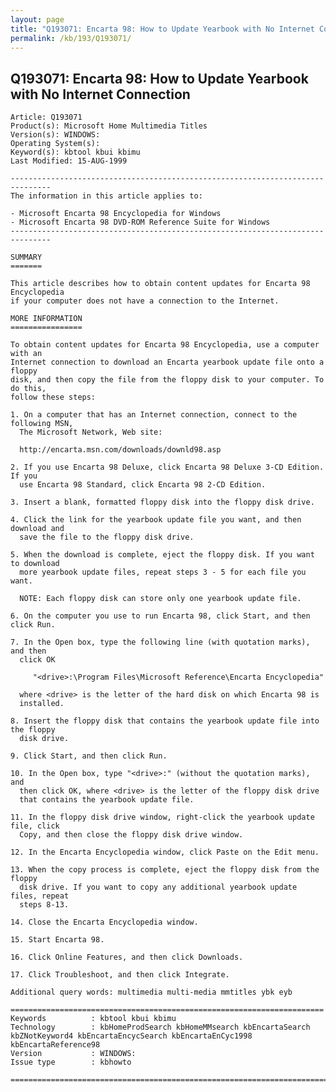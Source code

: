 ```yaml
---
layout: page
title: "Q193071: Encarta 98: How to Update Yearbook with No Internet Connection"
permalink: /kb/193/Q193071/
---
```


## Q193071: Encarta 98: How to Update Yearbook with No Internet Connection

	Article: Q193071
	Product(s): Microsoft Home Multimedia Titles
	Version(s): WINDOWS:
	Operating System(s): 
	Keyword(s): kbtool kbui kbimu
	Last Modified: 15-AUG-1999
	
	-------------------------------------------------------------------------------
	The information in this article applies to:
	
	- Microsoft Encarta 98 Encyclopedia for Windows 
	- Microsoft Encarta 98 DVD-ROM Reference Suite for Windows 
	-------------------------------------------------------------------------------
	
	SUMMARY
	=======
	
	This article describes how to obtain content updates for Encarta 98 Encyclopedia
	if your computer does not have a connection to the Internet.
	
	MORE INFORMATION
	================
	
	To obtain content updates for Encarta 98 Encyclopedia, use a computer with an
	Internet connection to download an Encarta yearbook update file onto a floppy
	disk, and then copy the file from the floppy disk to your computer. To do this,
	follow these steps:
	
	1. On a computer that has an Internet connection, connect to the following MSN,
	  The Microsoft Network, Web site:
	
	  http://encarta.msn.com/downloads/downld98.asp
	
	2. If you use Encarta 98 Deluxe, click Encarta 98 Deluxe 3-CD Edition. If you
	  use Encarta 98 Standard, click Encarta 98 2-CD Edition.
	
	3. Insert a blank, formatted floppy disk into the floppy disk drive.
	
	4. Click the link for the yearbook update file you want, and then download and
	  save the file to the floppy disk drive.
	
	5. When the download is complete, eject the floppy disk. If you want to download
	  more yearbook update files, repeat steps 3 - 5 for each file you want.
	
	  NOTE: Each floppy disk can store only one yearbook update file.
	
	6. On the computer you use to run Encarta 98, click Start, and then click Run.
	
	7. In the Open box, type the following line (with quotation marks), and then
	  click OK
	
	     "<drive>:\Program Files\Microsoft Reference\Encarta Encyclopedia"
	
	  where <drive> is the letter of the hard disk on which Encarta 98 is
	  installed.
	
	8. Insert the floppy disk that contains the yearbook update file into the floppy
	  disk drive.
	
	9. Click Start, and then click Run.
	
	10. In the Open box, type "<drive>:" (without the quotation marks), and
	  then click OK, where <drive> is the letter of the floppy disk drive
	  that contains the yearbook update file.
	
	11. In the floppy disk drive window, right-click the yearbook update file, click
	  Copy, and then close the floppy disk drive window.
	
	12. In the Encarta Encyclopedia window, click Paste on the Edit menu.
	
	13. When the copy process is complete, eject the floppy disk from the floppy
	  disk drive. If you want to copy any additional yearbook update files, repeat
	  steps 8-13.
	
	14. Close the Encarta Encyclopedia window.
	
	15. Start Encarta 98.
	
	16. Click Online Features, and then click Downloads.
	
	17. Click Troubleshoot, and then click Integrate.
	
	Additional query words: multimedia multi-media mmtitles ybk eyb
	
	======================================================================
	Keywords          : kbtool kbui kbimu 
	Technology        : kbHomeProdSearch kbHomeMMsearch kbEncartaSearch kbZNotKeyword4 kbEncartaEncycSearch kbEncartaEnCyc1998 kbEncartaReference98
	Version           : WINDOWS:
	Issue type        : kbhowto
	
	=============================================================================
	
